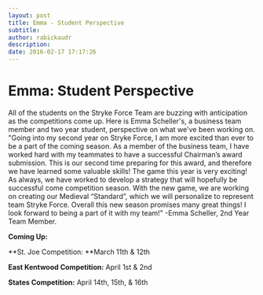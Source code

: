 ```yaml
---
layout: post
title: Emma - Student Perspective
subtitle:
author: rabickaudr
description:
date: 2016-02-17 17:17:26
---
```


# Emma: Student Perspective

All of the students on the Stryke Force Team are buzzing with anticipation as the competitions come up. Here is Emma Scheller's, a business team member and two year student, perspective on what we've been working on. "Going into my second year on Stryke Force, I am more excited than ever to be a part of the coming season. As a member of the business team, I have worked hard with my teammates to have a successful Chairman’s award submission. This is our second time preparing for this award, and therefore we have learned some valuable skills! The game this year is very exciting! As always, we have worked to develop a strategy that will hopefully be successful come competition season. With the new game, we are working on creating our Medieval “Standard”, which we will personalize to represent team Stryke Force. Overall this new season promises many great things! I look forward to being a part of it with my team!" -Emma Scheller, 2nd Year Team Member.  

**Coming Up:**

**St. Joe Competition: **March 11th & 12th

**East Kentwood Competition:** April 1st & 2nd

**States Competition:** April 14th, 15th, & 16th
